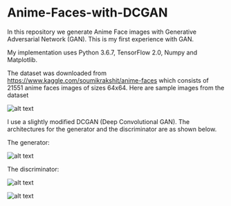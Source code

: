 # Anime-Faces-with-DCGAN

In this repository we generate Anime Face images with Generative Adversarial Network (GAN). This is my first experience with GAN.

My implementation uses Python 3.6.7, TensorFlow 2.0, Numpy and Matplotlib.

The dataset was downloaded from https://www.kaggle.com/soumikrakshit/anime-faces which consists of 21551 anime faces images of sizes 64x64. Here are sample images from the dataset

![alt text](https://github.com/yernat-assylbekov/Anime-Faces-with-DCGAN/blob/master/images/images_from_train_set.png?raw=true)

I use a slightly modified DCGAN (Deep Convolutional GAN). The architectures for the generator and the discriminator are as shown below.

The generator:

![alt text](https://github.com/yernat-assylbekov/Anime-Faces-with-DCGAN/blob/master/images/generator_diagram.png?raw=true)

The discriminator:

![alt text](https://github.com/yernat-assylbekov/Anime-Faces-with-DCGAN/blob/master/images/discriminator_diagram.png?raw=true)

![alt text](https://github.com/yernat-assylbekov/Anime-Faces-with-DCGAN/blob/master/images/anime_faces_generated.gif?raw=true)
